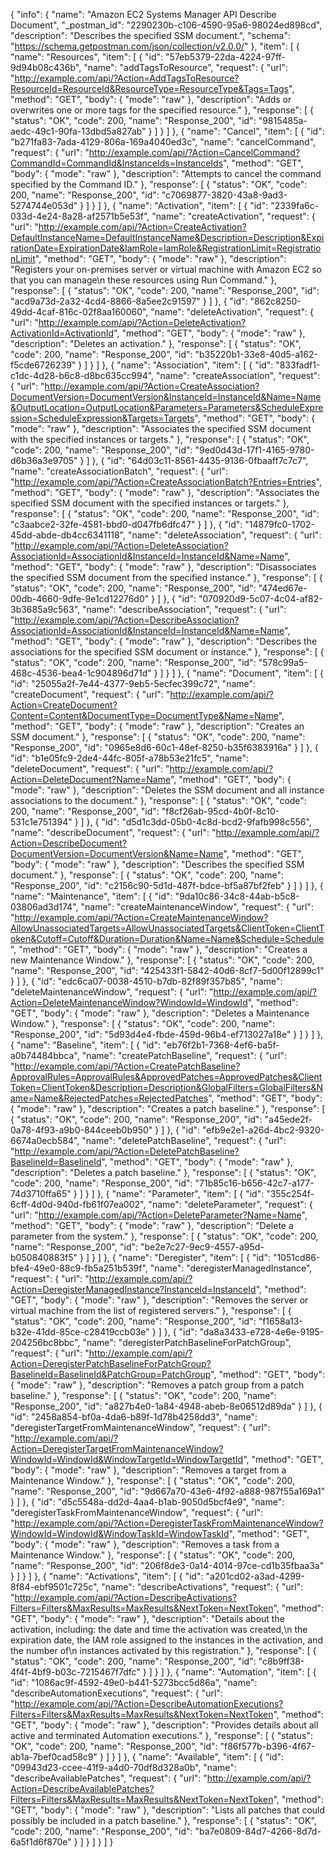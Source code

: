 {
  "info": {
    "name": "Amazon EC2 Systems Manager API Describe Document",
    "_postman_id": "2290230b-c106-4590-95a6-98024ed898cd",
    "description": "Describes the specified SSM document.",
    "schema": "https://schema.getpostman.com/json/collection/v2.0.0/"
  },
  "item": [
    {
      "name": "Resources",
      "item": [
        {
          "id": "57eb5379-22da-4224-97ff-9d94b08c436b",
          "name": "addTagsToResource",
          "request": {
            "url": "http://example.com/api/?Action=AddTagsToResource?ResourceId=ResourceId&ResourceType=ResourceType&Tags=Tags",
            "method": "GET",
            "body": {
              "mode": "raw"
            },
            "description": "Adds or overwrites one or more tags for the specified resource."
          },
          "response": [
            {
              "status": "OK",
              "code": 200,
              "name": "Response_200",
              "id": "9815485a-aedc-49c1-90fa-13dbd5a827ab"
            }
          ]
        }
      ]
    },
    {
      "name": "Cancel",
      "item": [
        {
          "id": "b271fa83-7ada-4129-806a-169a4040ed3c",
          "name": "cancelCommand",
          "request": {
            "url": "http://example.com/api/?Action=CancelCommand?CommandId=CommandId&InstanceIds=InstanceIds",
            "method": "GET",
            "body": {
              "mode": "raw"
            },
            "description": "Attempts to cancel the command specified by the Command ID."
          },
          "response": [
            {
              "status": "OK",
              "code": 200,
              "name": "Response_200",
              "id": "c7069877-3820-43a8-9ad3-5274744e053d"
            }
          ]
        }
      ]
    },
    {
      "name": "Activation",
      "item": [
        {
          "id": "2339fa6c-033d-4e24-8a28-af2571b5e53f",
          "name": "createActivation",
          "request": {
            "url": "http://example.com/api/?Action=CreateActivation?DefaultInstanceName=DefaultInstanceName&Description=Description&ExpirationDate=ExpirationDate&IamRole=IamRole&RegistrationLimit=RegistrationLimit",
            "method": "GET",
            "body": {
              "mode": "raw"
            },
            "description": "Registers your on-premises server or virtual machine with Amazon EC2 so that you can manage\n   these resources using Run Command."
          },
          "response": [
            {
              "status": "OK",
              "code": 200,
              "name": "Response_200",
              "id": "acd9a73d-2a32-4cd4-8866-8a5ee2c91597"
            }
          ]
        },
        {
          "id": "862c8250-49dd-4caf-816c-02f8aa160060",
          "name": "deleteActivation",
          "request": {
            "url": "http://example.com/api/?Action=DeleteActivation?ActivationId=ActivationId",
            "method": "GET",
            "body": {
              "mode": "raw"
            },
            "description": "Deletes an activation."
          },
          "response": [
            {
              "status": "OK",
              "code": 200,
              "name": "Response_200",
              "id": "b35220b1-33e8-40d5-a162-f5cde6726239"
            }
          ]
        }
      ]
    },
    {
      "name": "Association",
      "item": [
        {
          "id": "833fadf1-c1dc-4d28-b6c8-d8bc635cc994",
          "name": "createAssociation",
          "request": {
            "url": "http://example.com/api/?Action=CreateAssociation?DocumentVersion=DocumentVersion&InstanceId=InstanceId&Name=Name&OutputLocation=OutputLocation&Parameters=Parameters&ScheduleExpression=ScheduleExpression&Targets=Targets",
            "method": "GET",
            "body": {
              "mode": "raw"
            },
            "description": "Associates the specified SSM document with the specified instances or targets."
          },
          "response": [
            {
              "status": "OK",
              "code": 200,
              "name": "Response_200",
              "id": "9ed0d43d-17f1-4165-9780-d6b36a3e9705"
            }
          ]
        },
        {
          "id": "64d03c11-8561-4435-9136-0fbaaff7c7c7",
          "name": "createAssociationBatch",
          "request": {
            "url": "http://example.com/api/?Action=CreateAssociationBatch?Entries=Entries",
            "method": "GET",
            "body": {
              "mode": "raw"
            },
            "description": "Associates the specified SSM document with the specified instances or targets."
          },
          "response": [
            {
              "status": "OK",
              "code": 200,
              "name": "Response_200",
              "id": "c3aabce2-32fe-4581-bbd0-d047fb6dfc47"
            }
          ]
        },
        {
          "id": "14879fc0-1702-45dd-abde-db4cc6341118",
          "name": "deleteAssociation",
          "request": {
            "url": "http://example.com/api/?Action=DeleteAssociation?AssociationId=AssociationId&InstanceId=InstanceId&Name=Name",
            "method": "GET",
            "body": {
              "mode": "raw"
            },
            "description": "Disassociates the specified SSM document from the specified instance."
          },
          "response": [
            {
              "status": "OK",
              "code": 200,
              "name": "Response_200",
              "id": "474ed67e-00db-4660-9dfe-9e1cd12276d0"
            }
          ]
        },
        {
          "id": "070920d9-5c07-4c04-af82-3b3685a9c563",
          "name": "describeAssociation",
          "request": {
            "url": "http://example.com/api/?Action=DescribeAssociation?AssociationId=AssociationId&InstanceId=InstanceId&Name=Name",
            "method": "GET",
            "body": {
              "mode": "raw"
            },
            "description": "Describes the associations for the specified SSM document or instance."
          },
          "response": [
            {
              "status": "OK",
              "code": 200,
              "name": "Response_200",
              "id": "578c99a5-468c-4536-bea4-1c904896d71d"
            }
          ]
        }
      ]
    },
    {
      "name": "Document",
      "item": [
        {
          "id": "25055a2f-7e44-4377-9eb5-5ecfec399c72",
          "name": "createDocument",
          "request": {
            "url": "http://example.com/api/?Action=CreateDocument?Content=Content&DocumentType=DocumentType&Name=Name",
            "method": "GET",
            "body": {
              "mode": "raw"
            },
            "description": "Creates an SSM document."
          },
          "response": [
            {
              "status": "OK",
              "code": 200,
              "name": "Response_200",
              "id": "0965e8d6-60c1-48ef-8250-b35f6383916a"
            }
          ]
        },
        {
          "id": "b1e05fc9-2de4-44fc-805f-a78b53e21fc5",
          "name": "deleteDocument",
          "request": {
            "url": "http://example.com/api/?Action=DeleteDocument?Name=Name",
            "method": "GET",
            "body": {
              "mode": "raw"
            },
            "description": "Deletes the SSM document and all instance associations to the document."
          },
          "response": [
            {
              "status": "OK",
              "code": 200,
              "name": "Response_200",
              "id": "f8cf26ab-95cd-4b0f-8c10-531c1e751394"
            }
          ]
        },
        {
          "id": "d5d1c3dd-05b0-4c8d-bcd2-9fafb998c556",
          "name": "describeDocument",
          "request": {
            "url": "http://example.com/api/?Action=DescribeDocument?DocumentVersion=DocumentVersion&Name=Name",
            "method": "GET",
            "body": {
              "mode": "raw"
            },
            "description": "Describes the specified SSM document."
          },
          "response": [
            {
              "status": "OK",
              "code": 200,
              "name": "Response_200",
              "id": "c2156c90-5d1d-487f-bdce-bf5a87bf2feb"
            }
          ]
        }
      ]
    },
    {
      "name": "Maintenance",
      "item": [
        {
          "id": "9da10c86-34c8-44ab-b5c8-03806ad3d174",
          "name": "createMaintenanceWindow",
          "request": {
            "url": "http://example.com/api/?Action=CreateMaintenanceWindow?AllowUnassociatedTargets=AllowUnassociatedTargets&ClientToken=ClientToken&Cutoff=Cutoff&Duration=Duration&Name=Name&Schedule=Schedule",
            "method": "GET",
            "body": {
              "mode": "raw"
            },
            "description": "Creates a new Maintenance Window."
          },
          "response": [
            {
              "status": "OK",
              "code": 200,
              "name": "Response_200",
              "id": "425433f1-5842-40d6-8cf7-5d00f12899c1"
            }
          ]
        },
        {
          "id": "edc6ca07-0038-4510-b7db-82f89f357b85",
          "name": "deleteMaintenanceWindow",
          "request": {
            "url": "http://example.com/api/?Action=DeleteMaintenanceWindow?WindowId=WindowId",
            "method": "GET",
            "body": {
              "mode": "raw"
            },
            "description": "Deletes a Maintenance Window."
          },
          "response": [
            {
              "status": "OK",
              "code": 200,
              "name": "Response_200",
              "id": "5d93d4e4-fbde-459d-96b4-ef713027a18e"
            }
          ]
        }
      ]
    },
    {
      "name": "Baseline",
      "item": [
        {
          "id": "eb76f2b1-7368-4ef6-ba5f-a0b74484bbca",
          "name": "createPatchBaseline",
          "request": {
            "url": "http://example.com/api/?Action=CreatePatchBaseline?ApprovalRules=ApprovalRules&ApprovedPatches=ApprovedPatches&ClientToken=ClientToken&Description=Description&GlobalFilters=GlobalFilters&Name=Name&RejectedPatches=RejectedPatches",
            "method": "GET",
            "body": {
              "mode": "raw"
            },
            "description": "Creates a patch baseline."
          },
          "response": [
            {
              "status": "OK",
              "code": 200,
              "name": "Response_200",
              "id": "a45ede2f-0a78-4f93-a9b0-844ceeb0b950"
            }
          ]
        },
        {
          "id": "efb9e2e1-a26d-4bc2-9320-6674a0ecb584",
          "name": "deletePatchBaseline",
          "request": {
            "url": "http://example.com/api/?Action=DeletePatchBaseline?BaselineId=BaselineId",
            "method": "GET",
            "body": {
              "mode": "raw"
            },
            "description": "Deletes a patch baseline."
          },
          "response": [
            {
              "status": "OK",
              "code": 200,
              "name": "Response_200",
              "id": "71b85c16-b656-42c7-a177-74d3710ffa65"
            }
          ]
        }
      ]
    },
    {
      "name": "Parameter",
      "item": [
        {
          "id": "355c254f-6cff-4d0d-940d-fb61f07ea002",
          "name": "deleteParameter",
          "request": {
            "url": "http://example.com/api/?Action=DeleteParameter?Name=Name",
            "method": "GET",
            "body": {
              "mode": "raw"
            },
            "description": "Delete a parameter from the system."
          },
          "response": [
            {
              "status": "OK",
              "code": 200,
              "name": "Response_200",
              "id": "be2e7c27-9ec9-4557-a95d-b050840883f5"
            }
          ]
        }
      ]
    },
    {
      "name": "Deregister",
      "item": [
        {
          "id": "1051cd86-bfe4-49e0-88c9-fb5a251b539f",
          "name": "deregisterManagedInstance",
          "request": {
            "url": "http://example.com/api/?Action=DeregisterManagedInstance?InstanceId=InstanceId",
            "method": "GET",
            "body": {
              "mode": "raw"
            },
            "description": "Removes the server or virtual machine from the list of registered servers."
          },
          "response": [
            {
              "status": "OK",
              "code": 200,
              "name": "Response_200",
              "id": "f1658a13-b32e-41dd-85ce-c28419ccb03e"
            }
          ]
        },
        {
          "id": "da8a3433-e728-4e6e-9195-204256bc8bbc",
          "name": "deregisterPatchBaselineForPatchGroup",
          "request": {
            "url": "http://example.com/api/?Action=DeregisterPatchBaselineForPatchGroup?BaselineId=BaselineId&PatchGroup=PatchGroup",
            "method": "GET",
            "body": {
              "mode": "raw"
            },
            "description": "Removes a patch group from a patch baseline."
          },
          "response": [
            {
              "status": "OK",
              "code": 200,
              "name": "Response_200",
              "id": "a827b4e0-1a84-4948-abeb-8e06512d89da"
            }
          ]
        },
        {
          "id": "2458a854-bf0a-4da6-b89f-1d78b4258dd3",
          "name": "deregisterTargetFromMaintenanceWindow",
          "request": {
            "url": "http://example.com/api/?Action=DeregisterTargetFromMaintenanceWindow?WindowId=WindowId&WindowTargetId=WindowTargetId",
            "method": "GET",
            "body": {
              "mode": "raw"
            },
            "description": "Removes a target from a Maintenance Window."
          },
          "response": [
            {
              "status": "OK",
              "code": 200,
              "name": "Response_200",
              "id": "9d667a70-43e6-4f92-a888-987f55a169a1"
            }
          ]
        },
        {
          "id": "d5c5548a-dd2d-4aa4-b1ab-9050d5bcf4e9",
          "name": "deregisterTaskFromMaintenanceWindow",
          "request": {
            "url": "http://example.com/api/?Action=DeregisterTaskFromMaintenanceWindow?WindowId=WindowId&WindowTaskId=WindowTaskId",
            "method": "GET",
            "body": {
              "mode": "raw"
            },
            "description": "Removes a task from a Maintenance Window."
          },
          "response": [
            {
              "status": "OK",
              "code": 200,
              "name": "Response_200",
              "id": "206f8de3-0a14-4014-97ce-cd1b35fbaa3a"
            }
          ]
        }
      ]
    },
    {
      "name": "Activations",
      "item": [
        {
          "id": "a201cd02-a3ad-4299-8f84-ebf9501c725c",
          "name": "describeActivations",
          "request": {
            "url": "http://example.com/api/?Action=DescribeActivations?Filters=Filters&MaxResults=MaxResults&NextToken=NextToken",
            "method": "GET",
            "body": {
              "mode": "raw"
            },
            "description": "Details about the activation, including: the date and time the activation was created,\n   the expiration date, the IAM role assigned to the instances in the activation, and the number of\n   instances activated by this registration."
          },
          "response": [
            {
              "status": "OK",
              "code": 200,
              "name": "Response_200",
              "id": "c8b9ff38-4f4f-4bf9-b03c-7215467f7dfc"
            }
          ]
        }
      ]
    },
    {
      "name": "Automation",
      "item": [
        {
          "id": "1086ac9f-4592-49e0-b441-5273bcc5d86a",
          "name": "describeAutomationExecutions",
          "request": {
            "url": "http://example.com/api/?Action=DescribeAutomationExecutions?Filters=Filters&MaxResults=MaxResults&NextToken=NextToken",
            "method": "GET",
            "body": {
              "mode": "raw"
            },
            "description": "Provides details about all active and terminated Automation executions."
          },
          "response": [
            {
              "status": "OK",
              "code": 200,
              "name": "Response_200",
              "id": "f86f577b-b396-4f67-ab1a-7bef0cad58c9"
            }
          ]
        }
      ]
    },
    {
      "name": "Available",
      "item": [
        {
          "id": "09943d23-ccee-41f9-a4d0-70df8d328a0b",
          "name": "describeAvailablePatches",
          "request": {
            "url": "http://example.com/api/?Action=DescribeAvailablePatches?Filters=Filters&MaxResults=MaxResults&NextToken=NextToken",
            "method": "GET",
            "body": {
              "mode": "raw"
            },
            "description": "Lists all patches that could possibly be included in a patch baseline."
          },
          "response": [
            {
              "status": "OK",
              "code": 200,
              "name": "Response_200",
              "id": "ba7e0809-84d7-4266-8d7d-6a5f1d6f870e"
            }
          ]
        }
      ]
    }
  ]
}